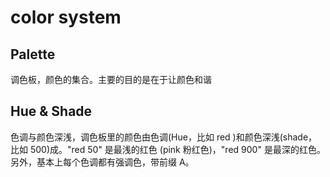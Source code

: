 # color system

## Palette

调色板，颜色的集合。主要的目的是在于让颜色和谐

## Hue & Shade

色调与颜色深浅，调色板里的颜色由色调(Hue，比如 red )和颜色深浅(shade，比如 500)成。"red 50" 是最浅的红色 (pink 粉红色)，"red 900" 是最深的红色。另外，基本上每个色调都有强调色，带前缀 A。
